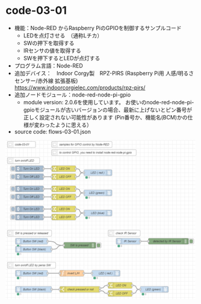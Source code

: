 # code-03-01
- 機能：Node-RED からRaspberry PiのGPIOを制御するサンプルコード
  - LEDを点灯させる　（通称Lチカ）
  - SWの押下を取得する
  - IRセンサの値を取得する
  - SWを押下するとLEDが点灯する
- プログラム言語：Node-RED
- 追加デバイス：　Indoor Corgy製　RPZ-PIRS (Raspberry Pi用 人感/明るさセンサー/赤外線 拡張基板)　https://www.indoorcorgielec.com/products/rpz-pirs/
- 追加ノードモジュール：node-red-node-pi-gpio
  - module version: 2.0.6を使用しています。
    お使いのnode-red-node-pi-gpioモジュールが古いバージョンの場合、最新に上げないとピン番号が正しく設定されない可能性があります
    (Pin番号か、機能名(BCM)かの仕様が変わったように思える）
- source code: flows-03-01.json

![image](https://github.com/foobarbazfred/ProgrammingExamples/blob/main/code-03-01/code-03-01.png)
